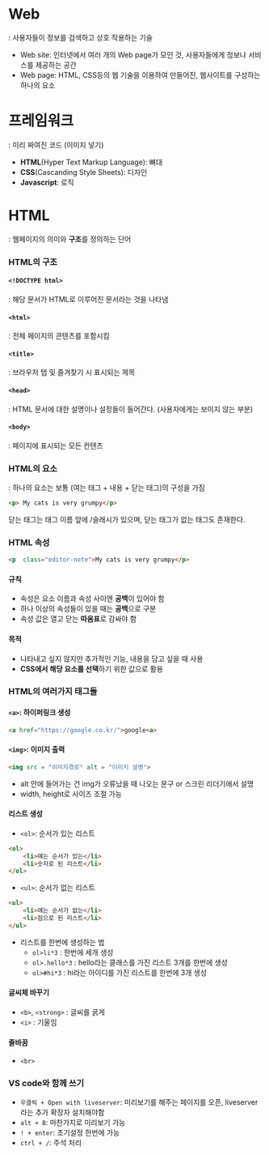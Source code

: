 # Web
: 사용자들이 정보를 검색하고 상호 작용하는 기술
- Web site: 인터넷에서 여러 개의 Web page가 모인 것, 사용자들에게 정보나 서비스를 제공하는 공간
- Web page: HTML, CSS등의 웹 기술을 이용하여 만들어진, 웹사이트를 구성하는 하나의 요소

# 프레임워크
: 미리 짜여진 코드
(이미지 넣기)
- **HTML**(Hyper Text Markup Language): 뼈대
- **CSS**(Cascanding Style Sheets): 디자인
- **Javascript**: 로직

# HTML
: 웹페이지의 의미와 **구조**를 정의하는 단어

### HTML의 구조
#### `<!DOCTYPE html>`
: 해당 문서가 HTML로 이루어진 문서라는 것을 나타냄
#### `<html>`
: 전체 페이지의 콘텐츠를 포함시킴
#### `<title>`
: 브라우저 탭 및 즐겨찾기 시 표시되는 제목
#### `<head>`
: HTML 문서에 대한 설명이나 설정들이 들어간다.
(사용자에게는 보이지 않는 부분)
#### `<body>`
: 페이지에 표시되는 모든 컨텐츠

### HTML의 요소
: 하나의 요소는 보통 (여는 태그 + 내용 + 닫는 태그)의 구성을 가짐
```HTML
<p> My cats is very grumpy</p>
```
닫는 태그는 태그 이름 앞에 /슬래시가 있으며, 닫는 태그가 없는 태그도 존재한다.

### HTML 속성
```html
<p  class="editor-note">My cats is very grumpy</p>
```
#### 규칙
- 속성은 요소 이름과 속성 사이엔 **공백**이 있어야 함
- 하나 이상의 속성들이 있을 때는 **공백**으로 구분
- 속성 값은 열고 닫는 **따옴표**로 감싸야 함
#### 목적
- 나타내고 싶지 않지만 추가적인 기능, 내용을 담고 싶을 때 사용
- **CSS에서 해당 요소를 선택**하기 위한 값으로 활용

### HTML의 여러가지 태그들
#### `<a>`: 하이퍼링크 생성
```html
<a href="https://google.co.kr/">google<a>
```
#### `<img>`: 이미지 출력
```html
<img src = "이미지경로" alt = "이미지 설명">
```
- alt 안에 들어가는 건 img가 오류났을 때 나오는 문구 or 스크린 리더기에서 설명
- width, height로 사이즈 조절 가능

#### 리스트 생성
- `<ol>`: 순서가 있는 리스트
```html
<ol>
    <li>얘는 순서가 있는</li>
    <li>숫자로 된 리스트</li>
</ol> 
```
- `<ul>`: 순서가 없는 리스트
```html
<ul>
    <li>얘는 순서가 없는</li>
    <li>점으로 된 리스트</li>
</ul>
```
- 리스트를 한번에 생성하는 법
  - `ol>li*3` : 한번에 세개 생성
  - `ol>.hello*3` : hello라는 클래스를 가진 리스트 3개를 한번에 생성
  - `ol>#hi*3` : hi라는 아이디를 가진 리스트를 한번에 3개 생성
  
#### 글씨체 바꾸기
- `<b>`, `<strong>` : 글씨를 굵게
- `<i>` : 기울임

#### 줄바꿈
- `<br>`


### VS code와 함께 쓰기
- `우클릭 + Open with liveserver`: 미리보기를 해주는 페이지를 오픈, liveserver라는 추가 확장자 설치해야함
- `alt + B`: 마찬가지로 미리보기 가능
- `! + enter`: 초기설정 한번에 가능
- `ctrl + /`: 주석 처리